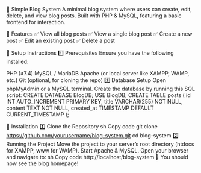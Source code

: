 📝 Simple Blog System
A minimal blog system where users can create, edit, delete, and view blog posts. Built with PHP & MySQL, featuring a basic frontend for interaction.

🚀 Features
✅ View all blog posts
✅ View a single blog post
✅ Create a new post
✅ Edit an existing post
✅ Delete a post

📌 Setup Instructions
1️⃣ Prerequisites
Ensure you have the following installed:

PHP (≥7.4)
MySQL / MariaDB
Apache (or local server like XAMPP, WAMP, etc.)
Git (optional, for cloning the repo)
2️⃣ Database Setup
Open phpMyAdmin or a MySQL terminal.
Create the database by running this SQL script:
CREATE DATABASE BlogDB;
USE BlogDB;
CREATE TABLE posts (
    id INT AUTO_INCREMENT PRIMARY KEY,
    title VARCHAR(255) NOT NULL,
    content TEXT NOT NULL,
    created_at TIMESTAMP DEFAULT CURRENT_TIMESTAMP
);


🔧 Installation
1️⃣ Clone the Repository
sh
Copy code
git clone https://github.com/yourusername/blog-system.git
cd blog-system
2️⃣ Running the Project
Move the project to your server’s root directory (htdocs for XAMPP, www for WAMP).
Start Apache & MySQL.
Open your browser and navigate to:
sh
Copy code
http://localhost/blog-system
🚀 You should now see the blog homepage!
